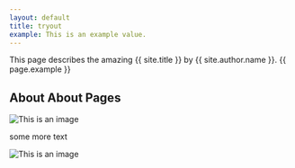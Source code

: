 ```yaml
---
layout: default
title: tryout
example: This is an example value.
---
```


This page describes the amazing {{ site.title }} by {{ site.author.name }}.
{{ page.example }}

## About About Pages

![This is an image](https://myoctocat.com/assets/images/base-octocat.svg)

some more text


![This is an image](/pics/defect.jpg)
